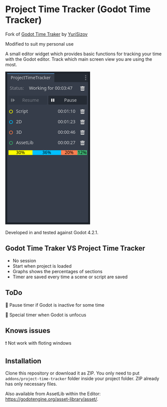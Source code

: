 # Project Time Tracker (Godot Time Tracker)

Fork of [Godot Time Traker](https://github.com/YuriSizov/godot-time-tracker) by [YuriSizov](https://github.com/YuriSizov)

Modified to suit my personal use

A small editor widget which provides basic functions for tracking your time with the Godot editor. Track which main screen view you are using the most.

![Plugin preview](/images/preview-1.png)

Developed in and tested against Godot 4.2.1.

## Godot Time Traker VS Project Time Tracker
- No session
- Start when project is loaded
- Graphs shows the percentages of sections
- Timer are saved every time a scene or script are saved

## ToDo
:white_square_button: Pause timer if Godot is inactive for some time

:white_square_button: Special timer when Godot is unfocus

## Knows issues
:heavy_exclamation_mark: Not work with floting windows

## Installation
Clone this repository or download it as ZIP. You only need to put `addons/project-time-tracker` folder inside your project folder. ZIP already has only necessary files.

Also available from AssetLib within the Editor: https://godotengine.org/asset-library/asset/.
